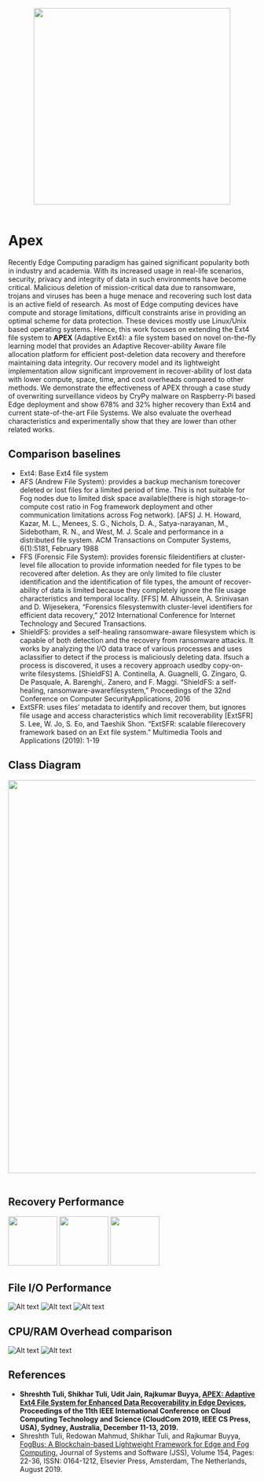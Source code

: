 <div align="center">
  <img src="https://github.com/HS-Optimization-with-AI/Apex/blob/master/n_apex/src/Apex-Utility/APEX%20logo.png" height="400"><br><br>
</div>

# Apex
Recently Edge Computing paradigm has gained significant popularity both in industry and academia. With its increased usage in real-life scenarios, security, privacy and integrity of data in such environments have become critical. Malicious deletion of mission-critical data due to ransomware, trojans and viruses has been a huge menace and recovering such lost data is an active field of research. As most of Edge computing devices have compute and storage limitations, difficult constraints arise in providing an optimal scheme for data protection. These devices mostly use Linux/Unix based operating systems. Hence, this work focuses on extending the Ext4 file system to **APEX** (Adaptive Ext4): a file system based on novel on-the-fly learning model that provides an Adaptive Recover-ability Aware file allocation platform for efficient post-deletion data recovery and therefore maintaining data integrity. Our recovery model and its lightweight implementation allow significant improvement in recover-ability of lost data with lower compute, space, time, and cost overheads compared to other methods. We demonstrate the effectiveness of APEX through a case study of overwriting surveillance videos by CryPy malware on Raspberry-Pi based Edge deployment and show 678\% and 32\% higher recovery than Ext4 and current state-of-the-art File Systems. We also evaluate the overhead characteristics and experimentally show that they are lower than other related works.

## Comparison baselines

* Ext4: Base Ext4 file system
* AFS (Andrew File System): provides  a  backup  mechanism  torecover deleted or lost files for a limited period of time. This is not suitable for Fog nodes due to limited disk space available(there is high storage-to-compute cost ratio in Fog framework deployment  and  other  communication  limitations  across  Fog network). 
[AFS] J. H. Howard, Kazar, M. L., Menees, S. G., Nichols, D. A., Satya-narayanan, M., Sidebotham, R. N., and West, M. J. Scale and performance in a distributed file system. ACM Transactions on Computer Systems, 6(1):5181, February 1988
* FFS (Forensic File System): provides forensic fileidentifiers at cluster-level file allocation to provide information needed for file types to be recovered after deletion. As they are only limited to file cluster identification and the identification of file  types,  the amount of recover-ability of data is limited because they completely ignore the file usage characteristics and temporal locality. 
[FFS] M. Alhussein, A. Srinivasan and D. Wijesekera, “Forensics filesystemwith cluster-level identifiers for efficient data recovery,” 2012 International Conference for Internet Technology and Secured Transactions.
* ShieldFS: provides a self-healing ransomware-aware filesystem which is capable of both detection and the recovery from ransomware attacks. It works by analyzing the I/O data trace of various processes and uses aclassifier to detect if the process is maliciously deleting data. Ifsuch a process is discovered, it uses a recovery approach usedby copy-on-write filesystems.
[ShieldFS] A. Continella, A. Guagnelli, G. Zingaro, G. De Pasquale, A. Barenghi,. Zanero, and F. Maggi. “ShieldFS: a self-healing, ransomware-awarefilesystem,” Proceedings of the 32nd Conference on Computer SecurityApplications, 2016
* ExtSFR: uses  files’  metadata  to  identify  and  recover  them,  but ignores file usage and access characteristics which limit recoverability
[ExtSFR] S. Lee, W. Jo, S. Eo, and Taeshik Shon. “ExtSFR: scalable filerecovery framework based on an Ext file system.” Multimedia  Tools and Applications (2019): 1-19

## Class Diagram
<div align="center">
  <img src="https://github.com/HS-Optimization-with-AI/Apex/blob/master/images/uml.png" height="800"><br><br>
</div>

## Recovery Performance
<p float="left">
  <img src="https://github.com/HS-Optimization-with-AI/Apex/blob/master/images/recovery1.png" width="100" />
  <img src="https://github.com/HS-Optimization-with-AI/Apex/blob/master/images/recovery2.png" width="100" /> 
  <img src="/img3.png" width="100" />
</p>


## File I/O Performance
![Alt text](https://github.com/HS-Optimization-with-AI/Apex/blob/master/images/read.png?raw=true)
![Alt text](https://github.com/HS-Optimization-with-AI/Apex/blob/master/images/write.png?raw=true)
![Alt text](https://github.com/HS-Optimization-with-AI/Apex/blob/master/images/delete.png?raw=true)

## CPU/RAM Overhead comparison
![Alt text](https://github.com/HS-Optimization-with-AI/Apex/blob/master/images/cpu.png?raw=true)
![Alt text](https://github.com/HS-Optimization-with-AI/Apex/blob/master/images/ram.png?raw=true)

## References

* **Shreshth Tuli, Shikhar Tuli, Udit Jain, Rajkumar Buyya, [APEX: Adaptive Ext4 File System for Enhanced Data Recoverability in Edge Devices](https://arxiv.org/pdf/1910.01642.pdf), Proceedings of the 11th IEEE International Conference on Cloud Computing Technology and Science (CloudCom 2019, IEEE CS Press, USA), Sydney, Australia, December 11-13, 2019.**
* Shreshth Tuli, Redowan Mahmud, Shikhar Tuli, and Rajkumar Buyya, [FogBus: A Blockchain-based Lightweight Framework for Edge and Fog Computing.](http://buyya.com/papers/FogBus-JSS.pdf) Journal of Systems and Software (JSS), Volume 154, Pages: 22-36, ISSN: 0164-1212, Elsevier Press, Amsterdam, The Netherlands, August 2019. 
